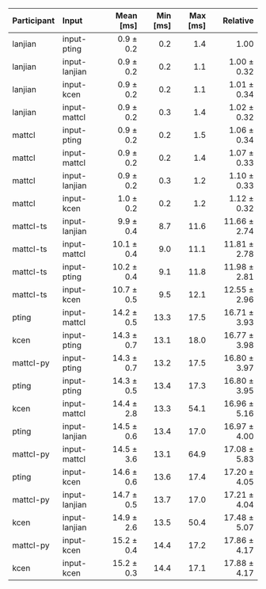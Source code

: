 | Participant | Input | Mean [ms] | Min [ms] | Max [ms] | Relative |
|:---|:---|---:|---:|---:|---:|
| lanjian | input-pting | 0.9 ± 0.2 | 0.2 | 1.4 | 1.00 |
| lanjian | input-lanjian | 0.9 ± 0.2 | 0.2 | 1.1 | 1.00 ± 0.32 |
| lanjian | input-kcen | 0.9 ± 0.2 | 0.2 | 1.1 | 1.01 ± 0.34 |
| lanjian | input-mattcl | 0.9 ± 0.2 | 0.3 | 1.4 | 1.02 ± 0.32 |
| mattcl | input-pting | 0.9 ± 0.2 | 0.2 | 1.5 | 1.06 ± 0.34 |
| mattcl | input-mattcl | 0.9 ± 0.2 | 0.2 | 1.4 | 1.07 ± 0.33 |
| mattcl | input-lanjian | 0.9 ± 0.2 | 0.3 | 1.2 | 1.10 ± 0.33 |
| mattcl | input-kcen | 1.0 ± 0.2 | 0.2 | 1.2 | 1.12 ± 0.32 |
| mattcl-ts | input-lanjian | 9.9 ± 0.4 | 8.7 | 11.6 | 11.66 ± 2.74 |
| mattcl-ts | input-mattcl | 10.1 ± 0.4 | 9.0 | 11.1 | 11.81 ± 2.78 |
| mattcl-ts | input-pting | 10.2 ± 0.4 | 9.1 | 11.8 | 11.98 ± 2.81 |
| mattcl-ts | input-kcen | 10.7 ± 0.5 | 9.5 | 12.1 | 12.55 ± 2.96 |
| pting | input-mattcl | 14.2 ± 0.5 | 13.3 | 17.5 | 16.71 ± 3.93 |
| kcen | input-pting | 14.3 ± 0.7 | 13.1 | 18.0 | 16.77 ± 3.98 |
| mattcl-py | input-pting | 14.3 ± 0.7 | 13.2 | 17.5 | 16.80 ± 3.97 |
| pting | input-pting | 14.3 ± 0.5 | 13.4 | 17.3 | 16.80 ± 3.95 |
| kcen | input-mattcl | 14.4 ± 2.8 | 13.3 | 54.1 | 16.96 ± 5.16 |
| pting | input-lanjian | 14.5 ± 0.6 | 13.4 | 17.0 | 16.97 ± 4.00 |
| mattcl-py | input-mattcl | 14.5 ± 3.6 | 13.1 | 64.9 | 17.08 ± 5.83 |
| pting | input-kcen | 14.6 ± 0.6 | 13.6 | 17.4 | 17.20 ± 4.05 |
| mattcl-py | input-lanjian | 14.7 ± 0.5 | 13.7 | 17.0 | 17.21 ± 4.04 |
| kcen | input-lanjian | 14.9 ± 2.6 | 13.5 | 50.4 | 17.48 ± 5.07 |
| mattcl-py | input-kcen | 15.2 ± 0.4 | 14.4 | 17.2 | 17.86 ± 4.17 |
| kcen | input-kcen | 15.2 ± 0.3 | 14.4 | 17.1 | 17.88 ± 4.17 |
